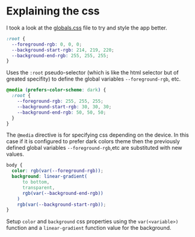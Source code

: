 # Explaining the css

I took a look at the [globals.css](../app/globals.css) file to try and style the app better.

```css
:root {
  --foreground-rgb: 0, 0, 0;
  --background-start-rgb: 214, 219, 220;
  --background-end-rgb: 255, 255, 255;
}
```

Uses the `:root` pseudo-selector (which is like the html selector but of greated specifity) to define the global variables `--foreground-rgb`, etc.

```css
@media (prefers-color-scheme: dark) {
  :root {
    --foreground-rgb: 255, 255, 255;
    --background-start-rgb: 30, 30, 30;
    --background-end-rgb: 50, 50, 50;
  }
}
```

The `@media` directive is for specifying css depending on the device. In this case if it is configured to prefer dark colors theme then the previously defined global variables `--foreground-rgb`,etc are substituted with new values.

```css
body {
  color: rgb(var(--foreground-rgb));
  background: linear-gradient(
      to bottom,
      transparent,
      rgb(var(--background-end-rgb))
    )
    rgb(var(--background-start-rgb));
}
```

Setup `color` and `background` css properties using the `var(<variable>)` function and a `linear-gradient` function value for the background.
